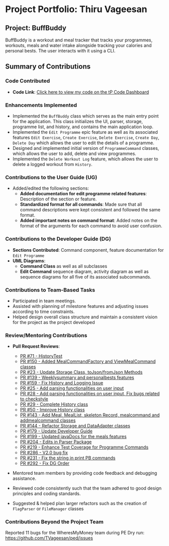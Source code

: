 # Project Portfolio: Thiru Vageesan

## Project: BuffBuddy

BuffBuddy is a workout and meal tracker that tracks your programmes, workouts, meals and water intake alongside tracking your calories and personal bests. The user interacts with it using a CLI.

## Summary of Contributions

### Code Contributed

- **Code Link**: [Click here to view my code on the tP Code Dashboard](https://nus-cs2113-ay2425s1.github.io/tp-dashboard/?search=tvageesan&breakdown=true&sort=groupTitle%20dsc&sortWithin=title&since=2024-09-20&timeframe=commit&mergegroup=&groupSelect=groupByRepos&checkedFileTypes=docs~functional-code~test-code~other&tabOpen=true&tabType=authorship&tabAuthor=TVageesan&tabRepo=AY2425S1-CS2113-W10-3%2Ftp%5Bmaster%5D&authorshipIsMergeGroup=false&authorshipFileTypes=docs~functional-code~test-code~other&authorshipIsBinaryFileTypeChecked=false&authorshipIsIgnoredFilesChecked=false)

### Enhancements Implemented

- Implemented the `BuffBuddy` class which serves as the main entry point for the application. This class initializes the UI, parser, storage, programme list, and history, and contains the main application loop.
- Implemented the `Edit Programme` epic feature as well as its associated features `Edit Exercise`, `Create Exercise`, `Delete Exercise`, `Create Day`, `Delete Day` which allows the user to edit the details of a programme.
- Designed and implemented initial version of `ProgrammeCommand` classes, which allows the user to add, delete and view programmes.
- Implemented the `Delete Workout Log` feature, which allows the user to delete a logged workout from `History`.

### Contributions to the User Guide (UG)

- Added/edited the following sections:
  - **Added documentation for edit programme related features**: Description of the section or feature.
  - **Standardized format for all commands**: Made sure that all command descriptions were kept consistent and followed the same format.
  - **Added important notes on command format**: Added notes on the format of the arguments for each command to avoid user confusion.

### Contributions to the Developer Guide (DG)

- **Sections Contributed**: Command component, feature documentation for `Edit Programme`
- **UML Diagrams**:
  - **Command Class** as well as all subclasses
  - **Edit Command** sequence diagram, activity diagram as well as sequence diagrams for all five of its associated subcommands.

### Contributions to Team-Based Tasks

- Participated in team meetings.
- Assisted with planning of milestone features and adjusting issues according to time constraints.
- Helped design overall class structure and maintain a consistent vision for the project as the project developed

### Review/Mentoring Contributions

- **Pull Request Reviews**:

  - [PR #71 - HistoryTest](https://github.com/AY2425S1-CS2113-W10-3/tp/pull/71)
  - [PR #150 - Added MealCommandFactory and ViewMealCommand classes](https://github.com/AY2425S1-CS2113-W10-3/tp/pull/150)
  - [PR #23 - Update Storage Class, toJson/fromJson Methods](https://github.com/AY2425S1-CS2113-W10-3/tp/pull/23)
  - [PR #139 - Weeklysummary and personalbests features](https://github.com/AY2425S1-CS2113-W10-3/tp/pull/139)
  - [PR #159 - Fix History and Logging Issue](https://github.com/AY2425S1-CS2113-W10-3/tp/pull/159)
  - [PR #25 - Add parsing functionalities on user input ](https://github.com/AY2425S1-CS2113-W10-3/tp/pull/25)
  - [PR #28 - Add parsing functionalities on user input, Fix bugs related to checkstyle](https://github.com/AY2425S1-CS2113-W10-3/tp/pull/28)
  - [PR #29 - Complete History class](https://github.com/AY2425S1-CS2113-W10-3/tp/pull/29)
  - [PR #50 - Improve History class](https://github.com/AY2425S1-CS2113-W10-3/tp/pull/50)
  - [PR #143 - Add Meal, MealList, skeleton Record, mealcommand and addmealcommand classes](https://github.com/AY2425S1-CS2113-W10-3/tp/pull/143)
  - [PR #144 - Refactor Storage and DataAdapter classes](https://github.com/AY2425S1-CS2113-W10-3/tp/pull/144)
  - [PR #179 - Update Developer Guide](https://github.com/AY2425S1-CS2113-W10-3/tp/pull/179)
  - [PR #199 - Updated javaDocs for the meals features ](https://github.com/AY2425S1-CS2113-W10-3/tp/pull/199)
  - [PR #204 - Edits in Parser Package](https://github.com/AY2425S1-CS2113-W10-3/tp/pull/204)
  - [PR #219 - Enhance Test Coverage for Programme Commands](https://github.com/AY2425S1-CS2113-W10-3/tp/pull/219)
  - [PR #286 - V2.0 bug fix](https://github.com/AY2425S1-CS2113-W10-3/tp/pull/286)
  - [PR #231 - Fix the string in print PB commands](https://github.com/AY2425S1-CS2113-W10-3/tp/pull/231)
  - [PR #292 - Fix DG Order ](https://github.com/AY2425S1-CS2113-W10-3/tp/pull/292)

- Mentored team members by providing code feedback and debugging assistance.
- Reviewed code consistently such that the team adhered to good design principles and coding standards.
- Suggested & helped plan larger refactors such as the creation of `FlagParser` or `FileManager` classes

### Contributions Beyond the Project Team

Reported 11 bugs for the WheresMyMoney team during PE Dry run: https://github.com/TVageesan/ped/issues

